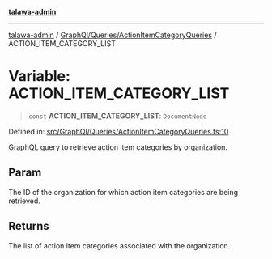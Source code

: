 [**talawa-admin**](../../../../README.md)

***

[talawa-admin](../../../../README.md) / [GraphQl/Queries/ActionItemCategoryQueries](../README.md) / ACTION\_ITEM\_CATEGORY\_LIST

# Variable: ACTION\_ITEM\_CATEGORY\_LIST

> `const` **ACTION\_ITEM\_CATEGORY\_LIST**: `DocumentNode`

Defined in: [src/GraphQl/Queries/ActionItemCategoryQueries.ts:10](https://github.com/gautam-divyanshu/talawa-admin/blob/9fec1eef6a4674b14f6abe30e3be3844537d8dc2/src/GraphQl/Queries/ActionItemCategoryQueries.ts#L10)

GraphQL query to retrieve action item categories by organization.

## Param

The ID of the organization for which action item categories are being retrieved.

## Returns

The list of action item categories associated with the organization.
